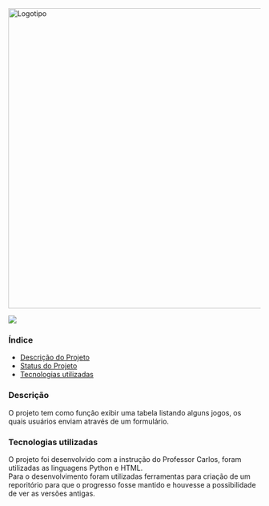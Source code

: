 <img align="center" width="600" left="400" src="https://user-images.githubusercontent.com/108819718/184456543-aa5c5a1a-14b4-41a4-a0e3-03a139ddbc86.png" alt="Logotipo">

<p align="left">
<img src="http://img.shields.io/static/v1?label=STATUS&message=%20DESENVOLVIMENTO&color=GREEN&style=for-the-badge"/>
</p>

<h3> Índice </h3>

* [Descrição do Projeto](#descrição-do-projeto)
* [Status do Projeto](#status-do-Projeto)
* [Tecnologias utilizadas](#tecnologias-utilizadas)

<h3> Descrição </h3>
<p> O projeto tem como função exibir uma tabela listando alguns jogos, os quais usuários enviam através de um formulário.</p>

<h3> Tecnologias utilizadas </h3>
<p> O projeto foi desenvolvido com a instrução do Professor Carlos, foram utilizadas as linguagens Python e HTML.<br>Para o desenvolvimento foram utilizadas ferramentas para criação de um reporitório para que o progresso fosse mantido e houvesse a possibilidade de ver as versões antigas.</p> 

